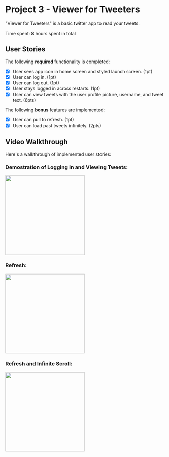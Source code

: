 # Project 3 - Viewer for Tweeters

"Viewer for Tweeters" is a basic twitter app to read your tweets.

Time spent: **8** hours spent in total

## User Stories

The following **required** functionality is completed:

- [X] User sees app icon in home screen and styled launch screen. (1pt)
- [X] User can log in. (1pt)
- [X] User can log out. (1pt)
- [X] User stays logged in across restarts. (1pt)
- [X] User can view tweets with the user profile picture, username, and tweet text. (6pts)

The following **bonus** features are implemented:

- [X] User can pull to refresh. (1pt)
- [X] User can load past tweets infinitely. (2pts)

## Video Walkthrough

Here's a walkthrough of implemented user stories: <br>

### Demostration of Logging in and Viewing Tweets:
<img src='https://user-images.githubusercontent.com/47779642/98504799-e1a8c300-2225-11eb-9878-2a8af7394305.gif' width=250/><br>

### Refresh:
<img src='https://user-images.githubusercontent.com/47779642/98504795-e1102c80-2225-11eb-8002-81a22612f7b4.gif' width=250/><br>

### Refresh and Infinite Scroll:
<img src='https://user-images.githubusercontent.com/47779642/98504796-e1102c80-2225-11eb-91fd-82b3ad5e05b8.gif' width=250/><br>

